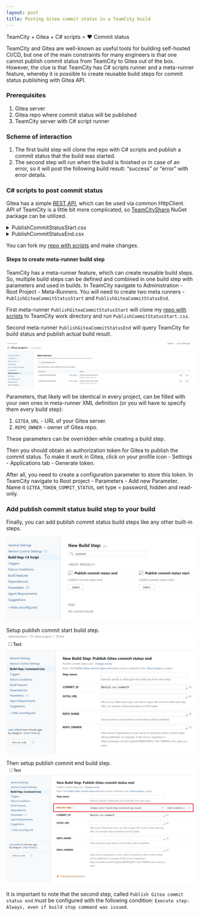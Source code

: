 ```yaml
---
layout: post
title: Posting Gitea commit status in a TeamCity build
---
```


TeamCity + Gitea + C# scripts = ❤️ Commit status

TeamCity and Gitea are well-known as useful tools for building self-hosted CI/CD, but one of the main constraints for many engineers is that one cannot publish commit status from TeamCity to Gitea out of the box. However, the clue is that TeamCity has C# scripts runner and a meta-runner feature, whereby it is possible to create reusable build steps for commit status publishing with Gitea API. 

### Prerequisites

1. Gitea server
2. Gitea repo where commit status will be published
3. TeamCity server with C# script runner

### Scheme of interaction
1. The first build step will clone the repo with C# scripts and publish a commit status that the build was started.
2. The second step will run when the build is finished or in case of an error, so it will post the following build result: “success” or “error” with error details.

### C# scripts to post commit status 
Gitea has a simple [REST API](https://try.gitea.io/api/swagger#/repository/repoCreateStatus), which can be used via common HttpClient. API of TeamCity is a little bit more complicated, so [TeamCitySharp](https://github.com/mavezeau/TeamCitySharp) NuGet package can be utilized.

<details>
<summary>PublishCommitStatusStart.csx</summary>
<script src="https://gist.github.com/abagrov/142e036bfaa900ce5d48b52a56261832.js"></script>
</details>

<details>
<summary>PublishCommitStatusEnd.csx</summary>
<script src="https://gist.github.com/abagrov/0ac4c46e5e12aea0b455bb1c85fa5c62.js"></script>
</details>

You can fork my [repo with scripts](https://github.com/abagrov/TeamCityGiteaCommitStatus) and make changes.

#### Steps to create meta-runner build step

TeamCity has a meta-runner feature, which can create reusable build steps. So, multiple build steps can be defined and combined in one build step with parameters and used in builds. In TeamCity navigate to Administration - Root Project - Meta-Runners.
You will need to create two meta runners - `PublishGiteaCommitStatusStart` and `PublishGiteaCommitStatusEnd`. 

First meta-runner `PublishGiteaCommitStatusStart` will clone my [repo with scripts](https://github.com/abagrov/TeamCityGiteaCommitStatus) to TeamCity work directory and run `PublishCommitStatusStart.csx`.

Second meta-runner `PublishGiteaCommitStatusEnd` will query TeamCity for build status and publish actual build result. 

![Added two meta-runner](/images/teamcity-gitea-commit-status/metarunners.png)
<script src="https://gist.github.com/abagrov/d1cdb8ef6c6fc0b242a0e6ecc7f36829.js"></script>
<script src="https://gist.github.com/abagrov/e86f19c9a3e3dab88b10498466cb6c4f.js"></script>

Parameters, that likely will be identical in every project, can be filled with your own ones in meta-runner XML definition (or you will have to specify them every build step):
1. `GITEA_URL` - URL of your Gitea server.
2. `REPO_OWNER` - owner of Gitea repo.

These parameters can be overridden while creating a build step.

Then you should obtain an authorization token for Gitea to publish the commit status. To make it work in Gitea, click on your profile icon - Settings - Applications tab - Generate token.

After all, you need to create a configuration parameter to store this token. In TeamCity navigate to Root project - Parameters - Add new Parameter. Name it `GITEA_TOKEN_COMMIT_STATUS`, set type = password, hidden and read-only.

### Add publish commit status build step to your build

Finally, you can add publish commit status build steps like any other built-in steps.


![New build step available](/images/teamcity-gitea-commit-status/addPublishCommitStatus.png)

Setup publish commit start build step.
![Publish Gitea commit status start build step](/images/teamcity-gitea-commit-status/publishGiteaCommitStatusStart.png)

Then setup publish commit end build step.
![Publish Gitea commit status end build step](/images/teamcity-gitea-commit-status/publishGiteaCommitStatusEnd.png)

It is important to note that the second step, called `Publish Gitea commit status end` must be configured with the following condition: `Execute step: Always, even if build stop command was issued`.
